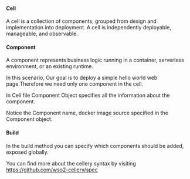 #### Cell
A cell is a collection of components, grouped from design and implementation into deployment. A cell is independently deployable, manageable, and observable.

#### Component
A component represents business logic running in a container, serverless environment, or an existing runtime.

In this scenario, Our goal is to deploy a simple hello world web page.Therefore we need only one component in the cell.

In Cell file Component Object specifies all the information about the component.

Notice the Component name, docker image source specified in the Component object.

#### Build
In the build method you can specify which components should be added, exposed globally.

You can find more about the cellery syntax by visiting https://github.com/wso2-cellery/spec
